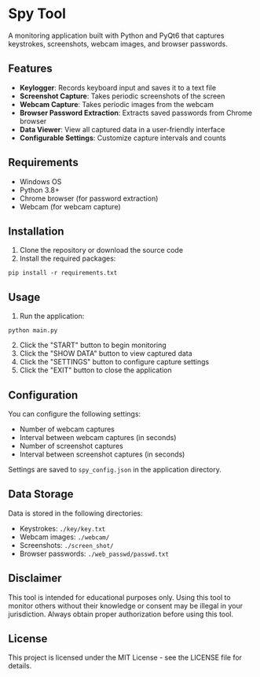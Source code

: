 # Spy Tool

A monitoring application built with Python and PyQt6 that captures keystrokes, screenshots, webcam images, and browser passwords.

## Features

- **Keylogger**: Records keyboard input and saves it to a text file
- **Screenshot Capture**: Takes periodic screenshots of the screen
- **Webcam Capture**: Takes periodic images from the webcam
- **Browser Password Extraction**: Extracts saved passwords from Chrome browser
- **Data Viewer**: View all captured data in a user-friendly interface
- **Configurable Settings**: Customize capture intervals and counts

## Requirements

- Windows OS
- Python 3.8+
- Chrome browser (for password extraction)
- Webcam (for webcam capture)

## Installation

1. Clone the repository or download the source code
2. Install the required packages:

```
pip install -r requirements.txt
```

## Usage

1. Run the application:

```
python main.py
```

2. Click the "START" button to begin monitoring
3. Click the "SHOW DATA" button to view captured data
4. Click the "SETTINGS" button to configure capture settings
5. Click the "EXIT" button to close the application

## Configuration

You can configure the following settings:

- Number of webcam captures
- Interval between webcam captures (in seconds)
- Number of screenshot captures
- Interval between screenshot captures (in seconds)

Settings are saved to `spy_config.json` in the application directory.

## Data Storage

Data is stored in the following directories:

- Keystrokes: `./key/key.txt`
- Webcam images: `./webcam/`
- Screenshots: `./screen_shot/`
- Browser passwords: `./web_passwd/passwd.txt`

## Disclaimer

This tool is intended for educational purposes only. Using this tool to monitor others without their knowledge or consent may be illegal in your jurisdiction. Always obtain proper authorization before using this tool.

## License

This project is licensed under the MIT License - see the LICENSE file for details.
